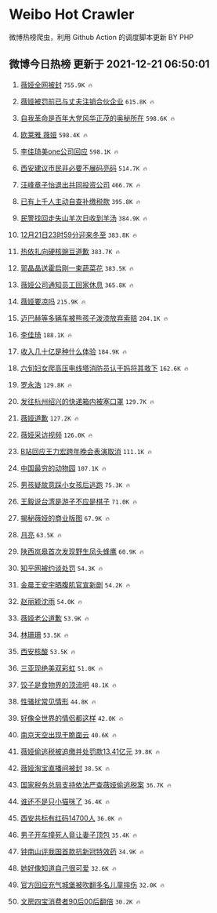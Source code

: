 # Weibo Hot Crawler 



微博热榜爬虫，利用 Github Action 的调度脚本更新 BY PHP 


## 微博今日热榜 更新于 2021-12-21 06:50:01 
1. [薇娅全网被封](https://s.weibo.com/weibo?q=%23%E8%96%87%E5%A8%85%E5%85%A8%E7%BD%91%E8%A2%AB%E5%B0%81%23&Refer=top) `755.9K 🔥` 

1. [薇娅被罚前已与丈夫注销合伙企业](https://s.weibo.com/weibo?q=%23%E8%96%87%E5%A8%85%E8%A2%AB%E7%BD%9A%E5%89%8D%E5%B7%B2%E4%B8%8E%E4%B8%88%E5%A4%AB%E6%B3%A8%E9%94%80%E5%90%88%E4%BC%99%E4%BC%81%E4%B8%9A%23&Refer=top) `615.8K 🔥` 

1. [自我革命是百年大党风华正茂的奥秘所在](https://s.weibo.com/weibo?q=%23%E8%87%AA%E6%88%91%E9%9D%A9%E5%91%BD%E6%98%AF%E7%99%BE%E5%B9%B4%E5%A4%A7%E5%85%9A%E9%A3%8E%E5%8D%8E%E6%AD%A3%E8%8C%82%E7%9A%84%E5%A5%A5%E7%A7%98%E6%89%80%E5%9C%A8%23&Refer=top) `598.6K 🔥` 

1. [欧莱雅 薇娅](https://s.weibo.com/weibo?q=%E6%AC%A7%E8%8E%B1%E9%9B%85%20%E8%96%87%E5%A8%85&Refer=top) `598.4K 🔥` 

1. [李佳琦美one公司回应](https://s.weibo.com/weibo?q=%23%E6%9D%8E%E4%BD%B3%E7%90%A6%E7%BE%8Eone%E5%85%AC%E5%8F%B8%E5%9B%9E%E5%BA%94%23&Refer=top) `598.1K 🔥` 

1. [西安建议市民非必要不展码亮码](https://s.weibo.com/weibo?q=%23%E8%A5%BF%E5%AE%89%E5%BB%BA%E8%AE%AE%E5%B8%82%E6%B0%91%E9%9D%9E%E5%BF%85%E8%A6%81%E4%B8%8D%E5%B1%95%E7%A0%81%E4%BA%AE%E7%A0%81%23&Refer=top) `514.7K 🔥` 

1. [汪峰章子怡退出共同投资公司](https://s.weibo.com/weibo?q=%23%E6%B1%AA%E5%B3%B0%E7%AB%A0%E5%AD%90%E6%80%A1%E9%80%80%E5%87%BA%E5%85%B1%E5%90%8C%E6%8A%95%E8%B5%84%E5%85%AC%E5%8F%B8%23&Refer=top) `466.7K 🔥` 

1. [已有上千人主动自查补缴税款](https://s.weibo.com/weibo?q=%23%E5%B7%B2%E6%9C%89%E4%B8%8A%E5%8D%83%E4%BA%BA%E4%B8%BB%E5%8A%A8%E8%87%AA%E6%9F%A5%E8%A1%A5%E7%BC%B4%E7%A8%8E%E6%AC%BE%23&Refer=top) `395.8K 🔥` 

1. [民警找回走失山羊次日收到羊汤](https://s.weibo.com/weibo?q=%23%E6%B0%91%E8%AD%A6%E6%89%BE%E5%9B%9E%E8%B5%B0%E5%A4%B1%E5%B1%B1%E7%BE%8A%E6%AC%A1%E6%97%A5%E6%94%B6%E5%88%B0%E7%BE%8A%E6%B1%A4%23&Refer=top) `384.9K 🔥` 

1. [12月21日23时59分迎来冬至](https://s.weibo.com/weibo?q=%2312%E6%9C%8821%E6%97%A523%E6%97%B659%E5%88%86%E8%BF%8E%E6%9D%A5%E5%86%AC%E8%87%B3%23&Refer=top) `383.8K 🔥` 

1. [热依扎向硬核豌豆道歉](https://s.weibo.com/weibo?q=%23%E7%83%AD%E4%BE%9D%E6%89%8E%E5%90%91%E7%A1%AC%E6%A0%B8%E8%B1%8C%E8%B1%86%E9%81%93%E6%AD%89%23&Refer=top) `383.7K 🔥` 

1. [郭晶晶送霍启刚一束蔬菜花](https://s.weibo.com/weibo?q=%E9%83%AD%E6%99%B6%E6%99%B6%E9%80%81%E9%9C%8D%E5%90%AF%E5%88%9A%E4%B8%80%E6%9D%9F%E8%94%AC%E8%8F%9C%E8%8A%B1&Refer=top) `383.5K 🔥` 

1. [薇娅公司通知员工回家休息](https://s.weibo.com/weibo?q=%23%E8%96%87%E5%A8%85%E5%85%AC%E5%8F%B8%E9%80%9A%E7%9F%A5%E5%91%98%E5%B7%A5%E5%9B%9E%E5%AE%B6%E4%BC%91%E6%81%AF%23&Refer=top) `365.8K 🔥` 

1. [薇娅要凉吗](https://s.weibo.com/weibo?q=%23%E8%96%87%E5%A8%85%E8%A6%81%E5%87%89%E5%90%97%23&Refer=top) `215.9K 🔥` 

1. [迈巴赫等多辆车被熊孩子泼漆放弃索赔](https://s.weibo.com/weibo?q=%23%E8%BF%88%E5%B7%B4%E8%B5%AB%E7%AD%89%E5%A4%9A%E8%BE%86%E8%BD%A6%E8%A2%AB%E7%86%8A%E5%AD%A9%E5%AD%90%E6%B3%BC%E6%BC%86%E6%94%BE%E5%BC%83%E7%B4%A2%E8%B5%94%23&Refer=top) `204.1K 🔥` 

1. [李佳琦](https://s.weibo.com/weibo?q=%23%E6%9D%8E%E4%BD%B3%E7%90%A6%23&Refer=top) `188.1K 🔥` 

1. [收入几十亿是种什么体验](https://s.weibo.com/weibo?q=%23%E6%94%B6%E5%85%A5%E5%87%A0%E5%8D%81%E4%BA%BF%E6%98%AF%E7%A7%8D%E4%BB%80%E4%B9%88%E4%BD%93%E9%AA%8C%23&Refer=top) `184.9K 🔥` 

1. [六旬妇女爬高压电线塔消防员认干妈将其救下](https://s.weibo.com/weibo?q=%23%E5%85%AD%E6%97%AC%E5%A6%87%E5%A5%B3%E7%88%AC%E9%AB%98%E5%8E%8B%E7%94%B5%E7%BA%BF%E5%A1%94%E6%B6%88%E9%98%B2%E5%91%98%E8%AE%A4%E5%B9%B2%E5%A6%88%E5%B0%86%E5%85%B6%E6%95%91%E4%B8%8B%23&Refer=top) `162.6K 🔥` 

1. [罗永浩](https://s.weibo.com/weibo?q=%E7%BD%97%E6%B0%B8%E6%B5%A9&Refer=top) `129.8K 🔥` 

1. [发往杭州绍兴的快递箱内被塞口罩](https://s.weibo.com/weibo?q=%23%E5%8F%91%E5%BE%80%E6%9D%AD%E5%B7%9E%E7%BB%8D%E5%85%B4%E7%9A%84%E5%BF%AB%E9%80%92%E7%AE%B1%E5%86%85%E8%A2%AB%E5%A1%9E%E5%8F%A3%E7%BD%A9%23&Refer=top) `129.7K 🔥` 

1. [薇娅道歉](https://s.weibo.com/weibo?q=%23%E8%96%87%E5%A8%85%E9%81%93%E6%AD%89%23&Refer=top) `127.2K 🔥` 

1. [薇娅采访视频](https://s.weibo.com/weibo?q=%E8%96%87%E5%A8%85%E9%87%87%E8%AE%BF%E8%A7%86%E9%A2%91&Refer=top) `126.0K 🔥` 

1. [B站回应王力宏跨年晚会表演取消](https://s.weibo.com/weibo?q=%23B%E7%AB%99%E5%9B%9E%E5%BA%94%E7%8E%8B%E5%8A%9B%E5%AE%8F%E8%B7%A8%E5%B9%B4%E6%99%9A%E4%BC%9A%E8%A1%A8%E6%BC%94%E5%8F%96%E6%B6%88%23&Refer=top) `111.1K 🔥` 

1. [中国最穷的动物园](https://s.weibo.com/weibo?q=%23%E4%B8%AD%E5%9B%BD%E6%9C%80%E7%A9%B7%E7%9A%84%E5%8A%A8%E7%89%A9%E5%9B%AD%23&Refer=top) `107.1K 🔥` 

1. [男孩疑故意踩小女孩后逃跑](https://s.weibo.com/weibo?q=%23%E7%94%B7%E5%AD%A9%E7%96%91%E6%95%85%E6%84%8F%E8%B8%A9%E5%B0%8F%E5%A5%B3%E5%AD%A9%E5%90%8E%E9%80%83%E8%B7%91%23&Refer=top) `75.3K 🔥` 

1. [王毅说台湾是游子不应是棋子](https://s.weibo.com/weibo?q=%23%E7%8E%8B%E6%AF%85%E8%AF%B4%E5%8F%B0%E6%B9%BE%E6%98%AF%E6%B8%B8%E5%AD%90%E4%B8%8D%E5%BA%94%E6%98%AF%E6%A3%8B%E5%AD%90%23&Refer=top) `71.0K 🔥` 

1. [揭秘薇娅的商业版图](https://s.weibo.com/weibo?q=%23%E6%8F%AD%E7%A7%98%E8%96%87%E5%A8%85%E7%9A%84%E5%95%86%E4%B8%9A%E7%89%88%E5%9B%BE%23&Refer=top) `67.9K 🔥` 

1. [月亮](https://s.weibo.com/weibo?q=%E6%9C%88%E4%BA%AE&Refer=top) `63.5K 🔥` 

1. [陕西岚皋首次发现野生凤头蜂鹰](https://s.weibo.com/weibo?q=%23%E9%99%95%E8%A5%BF%E5%B2%9A%E7%9A%8B%E9%A6%96%E6%AC%A1%E5%8F%91%E7%8E%B0%E9%87%8E%E7%94%9F%E5%87%A4%E5%A4%B4%E8%9C%82%E9%B9%B0%23&Refer=top) `60.9K 🔥` 

1. [知乎网被约谈处罚](https://s.weibo.com/weibo?q=%23%E7%9F%A5%E4%B9%8E%E7%BD%91%E8%A2%AB%E7%BA%A6%E8%B0%88%E5%A4%84%E7%BD%9A%23&Refer=top) `54.3K 🔥` 

1. [金晨王安宇晒腹肌官宣新剧](https://s.weibo.com/weibo?q=%23%E9%87%91%E6%99%A8%E7%8E%8B%E5%AE%89%E5%AE%87%E6%99%92%E8%85%B9%E8%82%8C%E5%AE%98%E5%AE%A3%E6%96%B0%E5%89%A7%23&Refer=top) `54.2K 🔥` 

1. [赵丽颖沈雨](https://s.weibo.com/weibo?q=%23%E8%B5%B5%E4%B8%BD%E9%A2%96%E6%B2%88%E9%9B%A8%23&Refer=top) `54.0K 🔥` 

1. [薇娅老公道歉](https://s.weibo.com/weibo?q=%23%E8%96%87%E5%A8%85%E8%80%81%E5%85%AC%E9%81%93%E6%AD%89%23&Refer=top) `53.9K 🔥` 

1. [林珊珊](https://s.weibo.com/weibo?q=%E6%9E%97%E7%8F%8A%E7%8F%8A&Refer=top) `53.5K 🔥` 

1. [西安核酸](https://s.weibo.com/weibo?q=%E8%A5%BF%E5%AE%89%E6%A0%B8%E9%85%B8&Refer=top) `53.5K 🔥` 

1. [三亚现绝美双彩虹](https://s.weibo.com/weibo?q=%23%E4%B8%89%E4%BA%9A%E7%8E%B0%E7%BB%9D%E7%BE%8E%E5%8F%8C%E5%BD%A9%E8%99%B9%23&Refer=top) `51.0K 🔥` 

1. [饺子是食物界的顶流吧](https://s.weibo.com/weibo?q=%23%E9%A5%BA%E5%AD%90%E6%98%AF%E9%A3%9F%E7%89%A9%E7%95%8C%E7%9A%84%E9%A1%B6%E6%B5%81%E5%90%A7%23&Refer=top) `48.1K 🔥` 

1. [性骚扰常见情形](https://s.weibo.com/weibo?q=%23%E6%80%A7%E9%AA%9A%E6%89%B0%E5%B8%B8%E8%A7%81%E6%83%85%E5%BD%A2%23&Refer=top) `44.8K 🔥` 

1. [好像全世界的情侣都这样](https://s.weibo.com/weibo?q=%23%E5%A5%BD%E5%83%8F%E5%85%A8%E4%B8%96%E7%95%8C%E7%9A%84%E6%83%85%E4%BE%A3%E9%83%BD%E8%BF%99%E6%A0%B7%23&Refer=top) `42.0K 🔥` 

1. [南京天空出现干脆面云](https://s.weibo.com/weibo?q=%23%E5%8D%97%E4%BA%AC%E5%A4%A9%E7%A9%BA%E5%87%BA%E7%8E%B0%E5%B9%B2%E8%84%86%E9%9D%A2%E4%BA%91%23&Refer=top) `40.6K 🔥` 

1. [薇娅偷逃税被追缴并处罚款13.41亿元](https://s.weibo.com/weibo?q=%23%E8%96%87%E5%A8%85%E5%81%B7%E9%80%83%E7%A8%8E%E8%A2%AB%E8%BF%BD%E7%BC%B4%E5%B9%B6%E5%A4%84%E7%BD%9A%E6%AC%BE13.41%E4%BA%BF%E5%85%83%23&Refer=top) `39.8K 🔥` 

1. [薇娅淘宝直播间被封](https://s.weibo.com/weibo?q=%23%E8%96%87%E5%A8%85%E6%B7%98%E5%AE%9D%E7%9B%B4%E6%92%AD%E9%97%B4%E8%A2%AB%E5%B0%81%23&Refer=top) `38.5K 🔥` 

1. [国家税务总局支持依法严查薇娅偷逃税案](https://s.weibo.com/weibo?q=%23%E5%9B%BD%E5%AE%B6%E7%A8%8E%E5%8A%A1%E6%80%BB%E5%B1%80%E6%94%AF%E6%8C%81%E4%BE%9D%E6%B3%95%E4%B8%A5%E6%9F%A5%E8%96%87%E5%A8%85%E5%81%B7%E9%80%83%E7%A8%8E%E6%A1%88%23&Refer=top) `36.7K 🔥` 

1. [谁还不是只小猫咪了](https://s.weibo.com/weibo?q=%23%E8%B0%81%E8%BF%98%E4%B8%8D%E6%98%AF%E5%8F%AA%E5%B0%8F%E7%8C%AB%E5%92%AA%E4%BA%86%23&Refer=top) `36.4K 🔥` 

1. [西安共标有红码14700人](https://s.weibo.com/weibo?q=%23%E8%A5%BF%E5%AE%89%E5%85%B1%E6%A0%87%E6%9C%89%E7%BA%A2%E7%A0%8114700%E4%BA%BA%23&Refer=top) `36.0K 🔥` 

1. [男子开车撞死人竟让妻子顶包](https://s.weibo.com/weibo?q=%23%E7%94%B7%E5%AD%90%E5%BC%80%E8%BD%A6%E6%92%9E%E6%AD%BB%E4%BA%BA%E7%AB%9F%E8%AE%A9%E5%A6%BB%E5%AD%90%E9%A1%B6%E5%8C%85%23&Refer=top) `35.4K 🔥` 

1. [钟南山评我国首款抗新冠特效药](https://s.weibo.com/weibo?q=%23%E9%92%9F%E5%8D%97%E5%B1%B1%E8%AF%84%E6%88%91%E5%9B%BD%E9%A6%96%E6%AC%BE%E6%8A%97%E6%96%B0%E5%86%A0%E7%89%B9%E6%95%88%E8%8D%AF%23&Refer=top) `34.9K 🔥` 

1. [她好像知道自己很可爱](https://s.weibo.com/weibo?q=%23%E5%A5%B9%E5%A5%BD%E5%83%8F%E7%9F%A5%E9%81%93%E8%87%AA%E5%B7%B1%E5%BE%88%E5%8F%AF%E7%88%B1%23&Refer=top) `32.6K 🔥` 

1. [官方回应充气城堡被吹翻多名儿童摔伤](https://s.weibo.com/weibo?q=%23%E5%AE%98%E6%96%B9%E5%9B%9E%E5%BA%94%E5%85%85%E6%B0%94%E5%9F%8E%E5%A0%A1%E8%A2%AB%E5%90%B9%E7%BF%BB%E5%A4%9A%E5%90%8D%E5%84%BF%E7%AB%A5%E6%91%94%E4%BC%A4%23&Refer=top) `32.0K 🔥` 

1. [文房四宝消费者90后00后翻倍](https://s.weibo.com/weibo?q=%23%E6%96%87%E6%88%BF%E5%9B%9B%E5%AE%9D%E6%B6%88%E8%B4%B9%E8%80%8590%E5%90%8E00%E5%90%8E%E7%BF%BB%E5%80%8D%23&Refer=top) `30.2K 🔥` 

